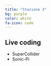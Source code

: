 ```yaml
---
title: "Stazione 3"
bg: purple
color: white
fa-icon: code
---
```


## Live coding

* SuperCollider
* Sonic-Pi
